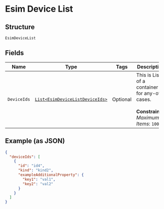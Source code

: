 
# Esim Device List

## Structure

`EsimDeviceList`

## Fields

| Name | Type | Tags | Description |
|  --- | --- | --- | --- |
| `DeviceIds` | [`List<EsimDeviceListDeviceIds>`](../../doc/models/containers/esim-device-list-device-ids.md) | Optional | This is List of a container for any-of cases.<br><br>**Constraints**: *Maximum Items*: `100` |

## Example (as JSON)

```json
{
  "deviceIds": [
    {
      "id": "id4",
      "kind": "kind2",
      "exampleAdditionalProperty": {
        "key1": "val1",
        "key2": "val2"
      }
    }
  ]
}
```

